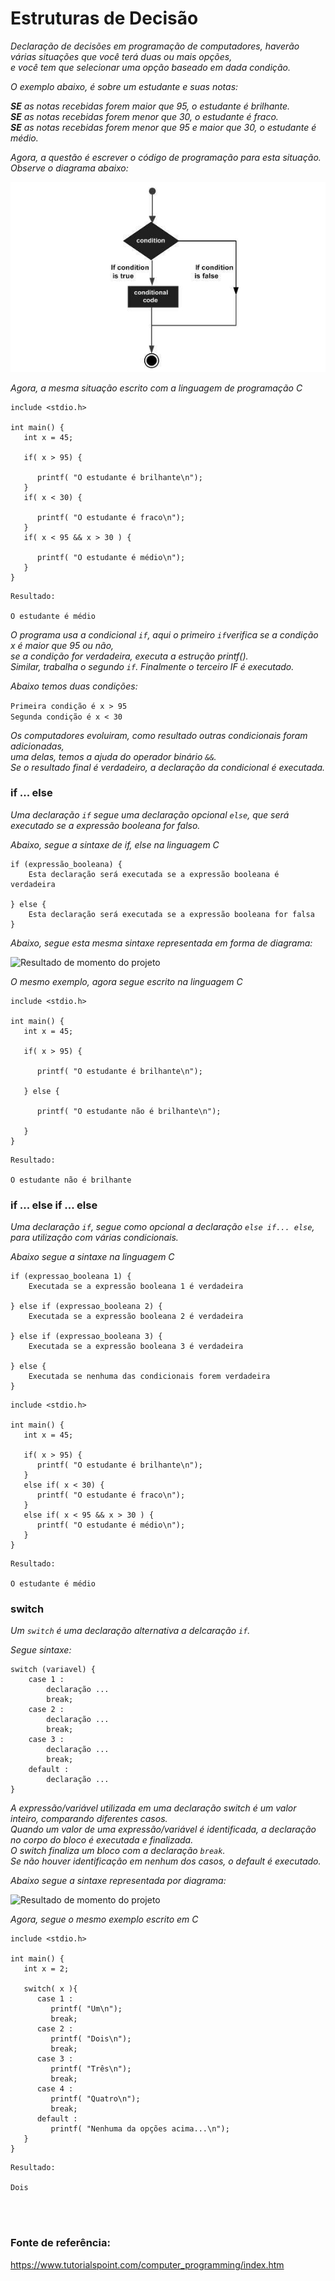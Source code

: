 # Estruturas de Decisão

*Declaração de decisões em programação de computadores, haverão várias situações que você terá duas ou mais opções,<br>
e você tem que selecionar uma opção baseado em dada condição.<br>*

*O exemplo abaixo, é sobre um estudante e suas notas:*

*<strong>SE</strong> as notas recebidas forem maior que 95, o estudante é brilhante.<br>
<strong>SE</strong> as notas recebidas forem menor que 30, o estudante é fraco.<br>
<strong>SE</strong> as notas recebidas forem menor que 95 e maior que 30, o estudante é médio.*<br>

*Agora, a questão é escrever o código de programação para esta situação. Observe o diagrama abaixo:*

![Resultado de momento do projeto](image/decisao1.png)


*Agora, a mesma situação escrito com a linguagem de programação C*
```
include <stdio.h>

int main() {
   int x = 45;
   
   if( x > 95) {
	
      printf( "O estudante é brilhante\n");
   }
   if( x < 30) {
	
      printf( "O estudante é fraco\n");
   }
   if( x < 95 && x > 30 ) {
	
      printf( "O estudante é médio\n");
   }
} 
```
```
Resultado:

O estudante é médio
```

*O programa usa a condicional ```if```, aqui o primeiro ```if```verifica se a condição x é maior que 95 ou não,<br> 
se a condição for verdadeira, executa a estrução printf().<br>
Similar, trabalha o segundo ```if```. Finalmente o terceiro IF é executado.*

*Abaixo temos duas condições:*

```Primeira condição é x > 95```<br>
```Segunda condição é x < 30```<br>


*Os computadores evoluiram, como resultado outras condicionais foram adicionadas,<br>
uma delas, temos a ajuda do operador binário ```&&```.<br>
Se o resultado final é verdadeiro, a declaração da condicional é executada.*


### if ... else

*Uma declaração ```if``` segue uma declaração opcional ```else```, que será executado se a expressão booleana for falso.*<br>

*Abaixo, segue a sintaxe de if, else na linguagem C*
```
if (expressão_booleana) {
	Esta declaração será executada se a expressão booleana é verdadeira

} else {
	Esta declaração será executada se a expressão booleana for falsa
}
```
*Abaixo, segue esta mesma sintaxe representada em forma de diagrama:*

![Resultado de momento do projeto](image/decisao2.png)



*O mesmo exemplo, agora segue escrito na linguagem C*
```
include <stdio.h>

int main() {
   int x = 45;
   
   if( x > 95) {
	
      printf( "O estudante é brilhante\n");

   } else {

      printf( "O estudante não é brilhante\n");

   }
}
```
```
Resultado:

O estudante não é brilhante
```

### if ... else if ... else

*Uma declaração ```if```, segue como opcional a declaração ```else if... else```, para utilização com várias condicionais.*<br>

*Abaixo segue a sintaxe na linguagem C*

```
if (expressao_booleana 1) {
	Executada se a expressão booleana 1 é verdadeira

} else if (expressao_booleana 2) {
	Executada se a expressão booleana 2 é verdadeira

} else if (expressao_booleana 3) {
	Executada se a expressão booleana 3 é verdadeira

} else {
	Executada se nenhuma das condicionais forem verdadeira
}
```
```
include <stdio.h>

int main() {
   int x = 45;
   
   if( x > 95) {
      printf( "O estudante é brilhante\n");
   } 
   else if( x < 30) {
      printf( "O estudante é fraco\n");
   } 
   else if( x < 95 && x > 30 ) {
      printf( "O estudante é médio\n");
   }
}
```
```
Resultado:

O estudante é médio
```


### switch

*Um ```switch``` é uma declaração alternativa a delcaração ```if```.*

*Segue sintaxe:*

```
switch (variavel) {
	case 1 :
		declaração ...
		break;
	case 2 :
		declaração ...
		break;
	case 3 :
		declaração ...
		break;
	default :
		declaração ...
}
```

*A expressão/variável utilizada em uma declaração switch é um valor inteiro, comparando diferentes casos.*<br> 
*Quando um valor de uma expressão/variável é identificada, a declaração no corpo do bloco é executada e finalizada.*<br> 
*O switch finaliza um bloco com a declaração ```break```.*<br> 
*Se não houver identificação em nenhum dos casos, o default é executado.*

*Abaixo segue a sintaxe representada por diagrama:*

![Resultado de momento do projeto](image/decisao3.png)


*Agora, segue o mesmo exemplo escrito em C*

```
include <stdio.h>

int main() {
   int x = 2;
   
   switch( x ){
      case 1 :
         printf( "Um\n");
         break;
      case 2 :
         printf( "Dois\n");
         break;
      case 3 :
         printf( "Três\n");
         break;
      case 4 :
         printf( "Quatro\n");
         break;
      default :
         printf( "Nenhuma da opções acima...\n");
   }
}  
```
```
Resultado:

Dois
```
<br><br>

### Fonte de referência:
https://www.tutorialspoint.com/computer_programming/index.htm

